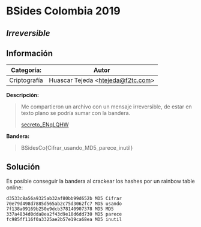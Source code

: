 # __BSides Colombia 2019__

## _Irreversible_

## Información

**Categoría:** | **Autor**
--- | ---
Criptografía | Huascar Tejeda <<htejeda@f2tc.com>>

**Descripción:**

> Me compartieron un archivo con un mensaje irreversible, de estar en texto plano se podría sumar con la bandera.
>
> [secreto_ENqLQHW](secreto_ENqLQHW)

**Bandera:**

> BSidesCo{Cifrar_usando_MD5_parece_inutil}

## Solución

Es posible conseguir la bandera al crackear los hashes por un rainbow table online:

```
d3533c8a56a9325ab32af80bb99d652b MD5 Cifrar 
70e79d498d7885d565ab2c75d3062fc7 MD5 usando 
7f138a09169b250e9dcb378140907378 MD5 MD5 
337a4834d0dda8ea2f43d9e10d6dd730 MD5 parece 
fc985ff116f0a3325ae2b57e19ca68ea MD5 inutil 
```
